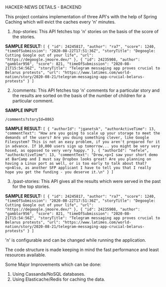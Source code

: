 HACKER-NEWS DETAILS - BACKEND

This project contains implementation of three API's with the help of Spring Caching which will evict the caches every 'n' minutes.

1. /top-stories: This API fetches top 'n' stories on the basis of the score of the stories.

**SAMPLE RESULT:**
`[
    {
		"id": 24245817,
		"author": "ra7",
		"score": 1240,
		"timeOfSubmission": "2020-08-22T17:51:36Z",
		"storyTitle": "Degoogle: Cutting Google out of your life",
		"url": "https://degoogle.jmoore.dev/"
	},
	{
		"id": 24235908,
		"author": "gamblor956",
		"score": 821,
		"timeOfSubmission": "2020-08-21T15:54:56Z",
		"storyTitle": "Telegram messaging app proves crucial to Belarus protests",
		"url": "https://www.latimes.com/world-nation/story/2020-08-21/telegram-messaging-app-crucial-belarus-protests"
	}
]`

2. /comments: This API fetches top 'n' comments for a particular story and the results are sorted on the basis of the number of children for a particular comment.

**SAMPLE INPUT**

`/comments?storyId=8863`

**SAMPLE RESULT:**
`[
    {
		"authorId": "jganetsk",
		"authorActiveTime": 13,
		"commentText": "How are you going to scale up your storage to meet the demands of the users? Are you doing something clever, like Google Filesystem? This is not an easy problem, if you aren't prepared for it in advance. If 10,000 users sign up tomorrow... you might be very very hosed, as opposed to very very happy."
	},
	{
		"authorId": "nefele",
		"authorActiveTime": 13,
		"commentText": "Drew,<p>I saw your short demo at BarCamp and I must say Dropbox looks great! Are you planning on having a Linux port as well, or is too early to talk about that?<p>Also, as another SFP applicant I have to tell you that I really hope you get the funding - you deserve it.\n"
	}
]
`

3. /past-stories: This API gives all the results which were served in the past for the top stories.

**SAMPLE RESULT:**
`[
    {
		"id": 24245817,
		"author": "ra7",
		"score": 1240,
		"timeOfSubmission": "2020-08-22T17:51:36Z",
		"storyTitle": "Degoogle: Cutting Google out of your life",
		"url": "https://degoogle.jmoore.dev/"
	},
	{
		"id": 24235908,
		"author": "gamblor956",
		"score": 821,
		"timeOfSubmission": "2020-08-21T15:54:56Z",
		"storyTitle": "Telegram messaging app proves crucial to Belarus protests",
		"url": "https://www.latimes.com/world-nation/story/2020-08-21/telegram-messaging-app-crucial-belarus-protests"
	}
]`

'n' is configurable and can be changed while running the application.

The code structure is made keeping in mind the fast performance and least resources available.

Some Major Improvements which can be done:

1. Using Cassanda/NoSQL databases.
2. Using Elasticache/Redis for caching the data.
